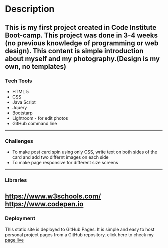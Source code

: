 # Description
This is my first project created in Code Institute Boot-camp. This project was done in 3-4 weeks (no previous knowledge of programming or web design). This content is simple introduction about myself and my photography.(Design is my own, no templates)
---------------
### Tech Tools
* HTML 5
* CSS
* Java Script
* Jquery
* Bootstarp
* Lightroom - for edit photos
* GitHub command line
---------------
### Challenges
* To make post card spin using only CSS, write text on both sides of the card and add two differnt images on each side
* To make page responsive for different size screens
---------------
### Libraries
https://www.w3schools.com/
https://www.codepen.io
---------------
### Deployment
This static site is deployed to GitHub Pages. It is simple and easy to host personal project pages from a GitHub repository.
click here to check my [page live](https://ignasgri.github.io/myPage/)
